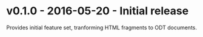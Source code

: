# v0.1.0 - 2016-05-20 - Initial release

Provides initial feature set, tranforming HTML fragments to ODT documents.
